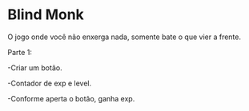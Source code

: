 # Blind Monk
O jogo onde você não enxerga nada, somente bate o que vier a frente.

Parte 1:

-Criar um botão.

-Contador de exp e level.

-Conforme aperta o botão, ganha exp.
